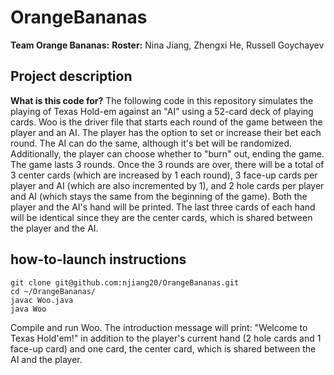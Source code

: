 # OrangeBananas
**Team Orange Bananas:**
**Roster:** Nina Jiang, Zhengxi He, Russell Goychayev

## Project description
**What is this code for?**
The following code in this repository simulates the playing of Texas Hold-em against an "AI" using a 52-card deck of playing cards. Woo is the driver file that starts each round of the game between the player and an AI. The player has the option to set or increase their bet each round. The AI can do the same, although it's bet will be randomized. Additionally, the player can choose whether to "burn" out, ending the game. The game lasts 3 rounds. Once the 3 rounds are over, there will be a total of 3 center cards (which are increased by 1 each round), 3 face-up cards per player and AI (which are also incremented by 1), and 2 hole cards per player and AI (which stays the same from the beginning of the game). Both the player and the AI's hand will be printed. The last three cards of each hand will be identical since they are the center cards, which is shared between the player and the AI.

## how-to-launch instructions
```
git clone git@github.com:njiang20/OrangeBananas.git
cd ~/OrangeBananas/
javac Woo.java
java Woo
```
Compile and run Woo. The introduction message will print: "Welcome to Texas Hold'em!" in addition to the player's current hand (2 hole cards and 1 face-up card) and one card, the center card, which is shared between the AI and the player.
